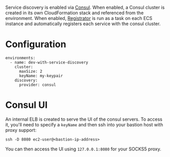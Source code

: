 Service discovery is enabled via [Consul](https://www.consul.io/).  When enabled, a Consul cluster is created in its own CloudFormation stack and referenced from the environment.  When enabled, [Registrator](http://gliderlabs.com/registrator/latest/) is run as a task on each ECS instance and automatically registers each service with the consul cluster.

# Configuration

```
environments:
  - name: dev-with-service-discovery
    cluster:
      maxSize: 2
      keyName: my-keypair
    discovery:
      provider: consul
```

# Consul UI

An internal ELB is created to serve the UI of the consul servers.  To access it, you'll need to specify a `keyName` and then ssh into your bastion host with proxy support:

```
ssh -D 8080 ec2-user@<bastion-ip-address>
```

You can then access the UI using `127.0.0.1:8080` for your SOCKS5 proxy.

